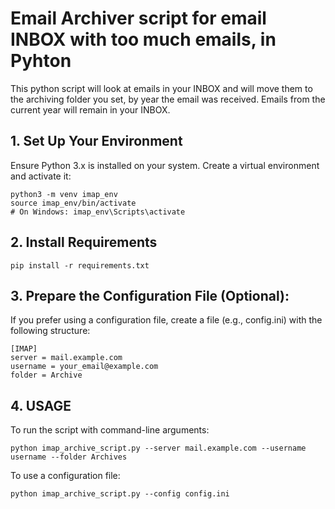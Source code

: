 Email Archiver script for email INBOX with too much emails, in Pyhton
=====================================================================

This python script will look at emails in your INBOX and will move them to the archiving folder you set, by year the email was received. Emails from the current year will remain in your INBOX.


## 1. Set Up Your Environment

Ensure Python 3.x is installed on your system.
Create a virtual environment and activate it:
```Console
python3 -m venv imap_env
source imap_env/bin/activate  
# On Windows: imap_env\Scripts\activate
```

## 2. Install Requirements

```Console
pip install -r requirements.txt
```

## 3. Prepare the Configuration File (Optional):
If you prefer using a configuration file, create a file (e.g., config.ini) with the following structure:
```Console
[IMAP]
server = mail.example.com
username = your_email@example.com
folder = Archive
```

## 4. USAGE
To run the script with command-line arguments:
```Console
python imap_archive_script.py --server mail.example.com --username username --folder Archives
```

To use a configuration file:
```Console
python imap_archive_script.py --config config.ini
```

